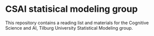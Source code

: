 # CSAI statisical modeling group
This repository contains a reading list and materials for the Cognitive Science and AI, Tilburg University Statistical Modeling group. 

